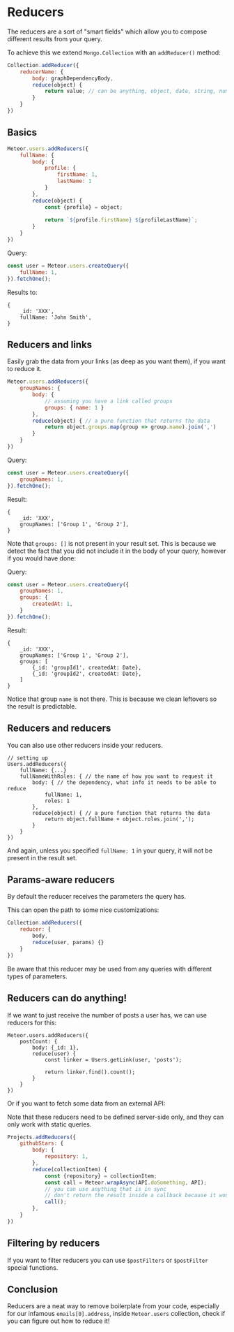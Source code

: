 # Reducers

The reducers are a sort of "smart fields" which allow you to compose different results
from your query.

To achieve this we extend `Mongo.Collection` with an `addReducer()` method:
```js
Collection.addReducer({
    reducerName: {
        body: graphDependencyBody,
        reduce(object) {
            return value; // can be anything, object, date, string, number, etc
        }
    }
})
```

## Basics

```js
Meteor.users.addReducers({
    fullName: {
        body: {
            profile: {
                firstName: 1,
                lastName: 1
            }
        },
        reduce(object) {
            const {profile} = object;
            
            return `${profile.firstName} ${profileLastName}`;
        }
    }
})
```

Query:
```js
const user = Meteor.users.createQuery({
    fullName: 1,
}).fetchOne();
```

Results to:
```
{
    _id: 'XXX',
    fullName: 'John Smith',
}
```

## Reducers and links

Easily grab the data from your links (as deep as you want them), if you want to reduce it.

```js
Meteor.users.addReducers({
    groupNames: { 
        body: {
            // assuming you have a link called groups
            groups: { name: 1 } 
        },
        reduce(object) { // a pure function that returns the data
            return object.groups.map(group => group.name).join(',')
        }
    }
})
```

Query:
```js
const user = Meteor.users.createQuery({
    groupNames: 1,
}).fetchOne();
```

Result:
```
{
    _id: 'XXX',
    groupNames: ['Group 1', 'Group 2'],
}
```

Note that `groups: []` is not present in your result set. This is because we detect the fact that you
did not include it in the body of your query, however if you would have done:

Query:
```js
const user = Meteor.users.createQuery({
    groupNames: 1,
    groups: {
        createdAt: 1,
    }
}).fetchOne();
```

Result:
```
{
    _id: 'XXX',
    groupNames: ['Group 1', 'Group 2'],
    groups: [
        {_id: 'groupId1', createdAt: Date},
        {_id: 'groupId2', createdAt: Date},
    ]
}
```

Notice that group `name` is not there. This is because we clean leftovers so the result is predictable.

## Reducers and reducers

You can also use other reducers inside your reducers.

```
// setting up
Users.addReducers({
    fullName: {...}
    fullNameWithRoles: { // the name of how you want to request it
        body: { // the dependency, what info it needs to be able to reduce
            fullName: 1,
            roles: 1
        },
        reduce(object) { // a pure function that returns the data
            return object.fullName + object.roles.join(',');
        }
    }
})
```

And again, unless you specified `fullName: 1` in your query, it will not be present in the result set.

## Params-aware reducers

By default the reducer receives the parameters the query has.

This can open the path to some nice customizations:
```js
Collection.addReducers({
    reducer: {
        body,
        reduce(user, params) {}
    }
})
```

Be aware that this reducer may be used from any queries with different types of parameters.

## Reducers can do anything!

If we want to just receive the number of posts a user has, we can use reducers for this:

```
Meteor.users.addReducers({
    postCount: {
        body: {_id: 1},
        reduce(user) {
            const linker = Users.getLink(user, 'posts');
            
            return linker.find().count();
        }
    }
})
```

Or if you want to fetch some data from an external API:

Note that these reducers need to be defined server-side only, and they can only work with static queries.

```js
Projects.addReducers({
    githubStars: {
        body: {
            repository: 1,
        },
        reduce(collectionItem) {
            const {repository} = collectionItem;
            const call = Meteor.wrapAsync(API.doSomething, API);
            // you can use anything that is in sync
            // don't return the result inside a callback because it won't work.
            call();
        },
    }
})
```

## Filtering by reducers

If you want to filter reducers you can use `$postFilters` or `$postFilter` special functions.

## Conclusion

Reducers are a neat way to remove boilerplate from your code, especially for our infamous `emails[0].address`,
inside `Meteor.users` collection, check if you can figure out how to reduce it!
